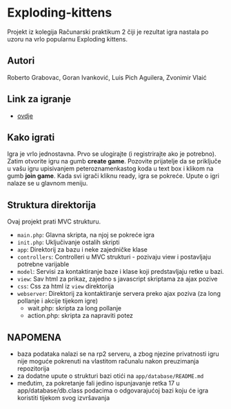 # Exploding-kittens
Projekt iz kolegija Računarski praktikum 2 čiji je rezultat igra nastala po uzoru na vrlo popularnu Exploding kittens.

## Autori

Roberto Grabovac,
Goran Ivanković,
Luis Pich Aguilera,
Zvonimir Vlaić

## Link za igranje
- [ovdje](https://rp2.studenti.math.hr/~robgrab/ek/main.php)

## Kako igrati

Igra je vrlo jednostavna. Prvo se ulogirajte (i registrirajte ako je potrebno). Zatim otvorite igru na gumb **create game**. Pozovite prijatelje da se priključe u vašu igru upisivanjem peteroznamenkastog koda u text box i klikom na gumb **join game**. Kada svi igrači kliknu ready, igra se pokreće. Upute o igri nalaze se u glavnom meniju.

## Struktura direktorija

Ovaj projekt prati MVC strukturu.

- `main.php`: Glavna skripta, na njoj se pokreće igra
- `init.php`: Uključivanje ostalih skripti
- `app`: Direktorij za bazu i neke zajedničke klase
- `controllers`: Controlleri u MVC strukturi - pozivaju view i postavljaju potrebne varijable
- `model`: Servisi za kontaktiranje baze i klase koji predstavljaju retke u bazi.
- `view`: Sav html za prikaz, zajedno s javascript skriptama za ajax pozive
- `css`: Css za html iz `view` direktorija
- `webserver`: Direktorij za kontaktiranje servera preko ajax poziva (za long pollanje i akcije tijekom igre)
    - wait.php: skripta za long pollanje
    - action.php: skripta za napraviti potez

## NAPOMENA
- baza podataka nalazi se na rp2 serveru, a zbog njezine privatnosti igru nije moguće pokrenuti na vlastitom računalu nakon preuzimanja repozitorija
- za dodatne upute o strukturi bazi otići na `app/database/README.md`
- međutim, za pokretanje fali jedino ispunjavanje retka 17 u app/database/db.class podacima o odgovarajućoj bazi koju će igra koristiti tijekom svog izvršavanja
